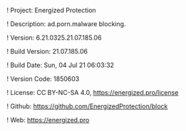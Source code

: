 ! Project: Energized Protection

! Description: ad.porn.malware blocking.

! Version: 6.21.0325.21.07.185.06

! Build Version: 21.07.185.06

! Build Date: Sun, 04 Jul 21 06:03:32

! Version Code: 1850603

! License: CC BY-NC-SA 4.0, https://energized.pro/license

! Github: https://github.com/EnergizedProtection/block

! Web: https://energized.pro
